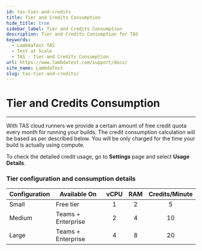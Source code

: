 ```yaml
---
id: tas-tier-and-credits
title: Tier and Credits Consumption
hide_title: true
sidebar_label: Tier and Credits Consumption
description: Tier and Credits Consumption for TAS
keywords:
  - LambdaTest TAS
  - Test at Scale
  - TAS - Tier and Credits Consumption
url: https://www.lambdatest.com/support/docs/
site_name: LambdaTest
slug: tas-tier-and-credits/
---
```


# Tier and Credits Consumption
***

With TAS cloud runners we provide a certain amount of free credit quota every month for running your builds. The credit consumption calculation will be based as per described below. You will be only charged for the time your build is actually using compute.

To check the detailed credit usage, go to **Settings** page and select **Usage Details**.

### Tier configuration and consumption details
| Configuration | Available On          | vCPU  | RAM   | Credits/Minute |
| ------------- | --------------------- | :--:  | :---: | :------------: |
| Small         | Free tier             | 1     | 2     | 5              |
| Medium        | Teams + Enterprise    | 2     | 4     | 10             |
| Large         | Teams + Enterprise    | 4     | 8     | 20             |
